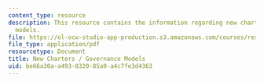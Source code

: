 ```yaml
---
content_type: resource
description: This resource contains the information regarding new charters / governance
  models.
file: https://ol-ocw-studio-app-production.s3.amazonaws.com/courses/res-15-003-shaping-the-future-of-work-15-662x-spring-2016/be66a30aa493032085a9a4c7fe3d4363_MITRES_15_003S16_govnmdl.pdf
file_type: application/pdf
resourcetype: Document
title: New Charters / Governance Models
uid: be66a30a-a493-0320-85a9-a4c7fe3d4363
---
```

